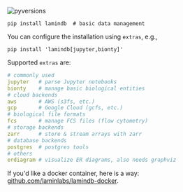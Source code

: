 ![pyversions](https://img.shields.io/pypi/pyversions/lamindb)

```shell
pip install lamindb  # basic data management
```

You can configure the installation using `extras`, e.g.,

```shell
pip install 'lamindb[jupyter,bionty]'
```

Supported `extras` are:

```yaml
# commonly used
jupyter   # parse Jupyter notebooks
bionty    # manage basic biological entities
# cloud backends
aws       # AWS (s3fs, etc.)
gcp       # Google Cloud (gcfs, etc.)
# biological file formats
fcs       # manage FCS files (flow cytometry)
# storage backends
zarr      # store & stream arrays with zarr
# database backends
postgres  # postgres tools
# others
erdiagram # visualize ER diagrams, also needs graphviz
```

If you'd like a docker container, here is a way: [github.com/laminlabs/lamindb-docker](https://github.com/laminlabs/lamindb-docker).
